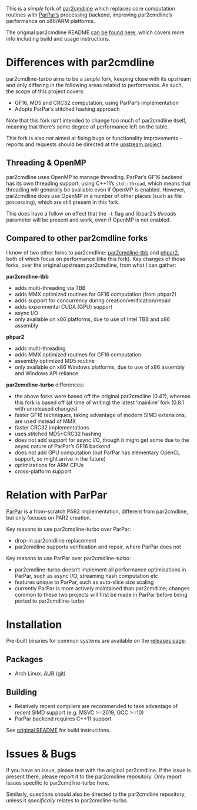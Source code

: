 This is a *simple* fork of [par2cmdline](https://github.com/Parchive/par2cmdline) which replaces core computation routines with [ParPar’s](https://github.com/animetosho/ParPar) processing backend, improving par2cmdline’s performance on x86/ARM platforms.

The original par2cmdline README [can be found here](https://github.com/Parchive/par2cmdline/blob/master/README.md), which covers more info including build and usage instructions.

# Differences with par2cmdline

par2cmdline-turbo aims to be a *simple* fork, keeping close with its upstream and only differing in the following areas related to performance. As such, the scope of this project covers:

* GF16, MD5 and CRC32 computation, using ParPar’s implementation
* Adopts ParPar’s stitched hashing approach

Note that this fork isn’t intended to change too much of par2cmdline itself, meaning that there’s some degree of performance left on the table.

This fork is also *not* aimed at fixing bugs or functionality improvements - reports and requests should be directed at the [upstream project](https://github.com/Parchive/par2cmdline).

## Threading & OpenMP

par2cmdline uses OpenMP to manage threading. ParPar’s GF16 backend has its own threading support, using C++11’s `std::thread`, which means that threading will generally be available even if OpenMP is enabled. However, par2cmdline does use OpenMP in a number of other places (such as file processing), which are still present in this fork.

This does have a follow on effect that the `-t` flag and libpar2’s *threads* parameter will be present and work, even if OpenMP is not enabled.

## Compared to other par2cmdline forks

I know of two other forks to par2cmdline: [par2cmdline-tbb](https://web.archive.org/web/20150526072258/http://www.chuchusoft.com/par2_tbb) and [phpar2](http://www.paulhoule.com/phpar2/index.php), both of which focus on performance (like this fork). Key changes of those forks, over the original upstream par2cmdline, from what I can gather:

**par2cmdline-tbb**

* adds multi-threading via TBB
* adds MMX optimized routines for GF16 computation (from phpar2)
* adds support for concurrency during creation/verification/repair
* adds experimental CUDA (GPU) support
* async I/O
* only available on x86 platforms, due to use of Intel TBB and x86 assembly

**phpar2**

* adds multi-threading
* adds MMX optimized routines for GF16 computation
* assembly optimized MD5 routine
* only available on x86 Windows platforms, due to use of x86 assembly and Windows API reliance

**par2cmdline-turbo** differences:

* the above forks were based off the original par2cmdline (0.4?), whereas this fork is based off (at time of writing) the latest ‘mainline’ fork (0.8.1 with unreleased changes)
* faster GF16 techniques, taking advantage of modern SIMD extensions, are used instead of MMX
* faster CRC32 implementations
* uses stitched MD5+CRC32 hashing
* does not add support for async I/O, though it might get some due to the async nature of ParPar’s GF16 backend
* does not add GPU computation (but ParPar has elementary OpenCL support, so might arrive in the future)
* optimizations for ARM CPUs
* cross-platform support

# Relation with ParPar

[ParPar](https://github.com/animetosho/ParPar) is a from-scratch PAR2 implementation, different from par2cmdline, but only focuses on PAR2 creation.

Key reasons to use par2cmdline-turbo over ParPar:

* drop-in par2cmdline replacement
* par2cmdline supports verification and repair, where ParPar does not

Key reasons to use ParPar over par2cmdline-turbo:

* par2cmdline-turbo doesn’t implement all performance optimisations in ParPar, such as async I/O, streaming hash computation etc
* features unique to ParPar, such as auto-slice size scaling
* currently ParPar is more actively maintained than par2cmdline; changes common to these two projects will first be made in ParPar before being ported to par2cmdline-turbo

# Installation

Pre-built binaries for common systems are available on the [releases page](https://github.com/animetosho/par2cmdline-turbo/releases).

## Packages

* Arch Linux: [AUR](https://aur.archlinux.org/packages/par2cmdline-turbo) ([git](https://aur.archlinux.org/packages/par2cmdline-turbo-git))

## Building

* Relatively recent compilers are recommended to take advantage of recent SIMD support (e.g. MSVC >=2019, GCC >=10)
* ParPar backend requires C++11 support

See [original README](https://github.com/Parchive/par2cmdline/blob/master/README.md#compiling-par2cmdline) for build instructions.

# Issues & Bugs

If you have an issue, please test with the original par2cmdline. If the issue is present there, please report it to the par2cmdline repository. Only report issues specific to par2cmdline-turbo here.

Similarly, questions should also be directed to the par2cmdline repository, unless it *specifically* relates to par2cmdline-turbo.

